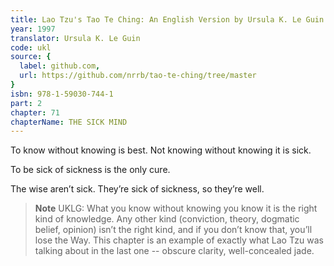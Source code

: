 ```yaml
---
title: Lao Tzu's Tao Te Ching: An English Version by Ursula K. Le Guin
year: 1997
translator: Ursula K. Le Guin
code: ukl
source: {
  label: github.com,
  url: https://github.com/nrrb/tao-te-ching/tree/master
}
isbn: 978-1-59030-744-1
part: 2
chapter: 71
chapterName: THE SICK MIND
---
```

To know without knowing is best.
Not knowing without knowing it is sick.

To be sick of sickness
is the only cure.

The wise aren’t sick.
They’re sick of sickness,
so they’re well.


> **Note** UKLG: What you know without knowing you know it is the right kind of knowledge. Any other kind (conviction, theory, dogmatic belief, opinion) isn’t the right kind, and if you don’t know that, you’ll lose the Way. This chapter is an example of exactly what Lao Tzu was talking about in the last one -- obscure clarity, well-concealed jade.